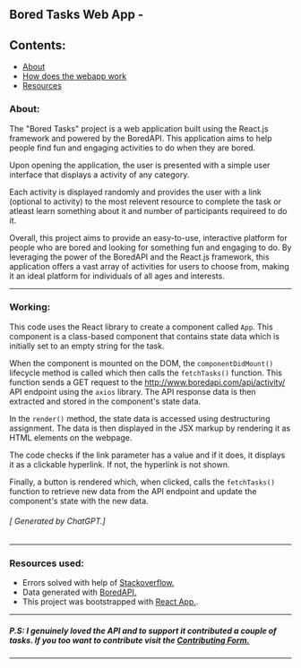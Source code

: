 ## Bored Tasks Web App - 

## Contents: 
- [About](#about)
- [How does the webapp work](#working)
- [Resources](#resources)


### About:

The "Bored Tasks" project is a web application built using the React.js framework and powered by the BoredAPI. This application aims to help people find fun and engaging activities to do when they are bored.

Upon opening the application, the user is presented with a simple user interface that displays a activity of any category.

Each activity is displayed randomly and provides the user with a link (optional to activity) to the most relevent resource to complete the task or atleast learn something about it and number of participants requireed to do it.

Overall, this project aims to provide an easy-to-use, interactive platform for people who are bored and looking for something fun and engaging to do. By leveraging the power of the BoredAPI and the React.js framework, this application offers a vast array of activities for users to choose from, making it an ideal platform for individuals of all ages and interests.

- - - - 

### Working:

This code uses the React library to create a component called `App`. This component is a class-based component that contains state data which is initially set to an empty string for the task.

When the component is mounted on the DOM, the `componentDidMount()` lifecycle method is called which then calls the `fetchTasks()` function. This function sends a GET request to the http://www.boredapi.com/api/activity/ API endpoint using the `axios` library. The API response data is then extracted and stored in the component's state data.

In the `render()` method, the state data is accessed using destructuring assignment. The data is then displayed in the JSX markup by rendering it as HTML elements on the webpage.

The code checks if the link parameter has a value and if it does, it displays it as a clickable hyperlink. If not, the hyperlink is not shown.

Finally, a button is rendered which, when clicked, calls the `fetchTasks()` function to retrieve new data from the API endpoint and update the component's state with the new data.

###### [ Generated by ChatGPT.]

- - - - 

### Resources used:
- Errors solved with help of [Stackoverflow.](https://stackoverflow.com/)
- Data generated with [BoredAPI.](http://www.boredapi.com/)
- This project was bootstrapped with [React App.](https://github.com/facebook/create-react-app).

- - - -

##### P.S: I genuinely loved the API and to support it contributed a couple of tasks. If you too want to contribute visit the [Contributing Form.](http://www.boredapi.com/contributing)

- - - - 